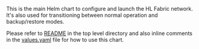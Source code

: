 This is the main Helm chart to configure and launch the HL Fabric network. 
It's also used for transitioning between normal operation and backup/restore modes.

Please refer to [README](../../README.md) in the top level directory and also 
inline comments in the [values.yaml](values.yaml) file for how to use this chart.
